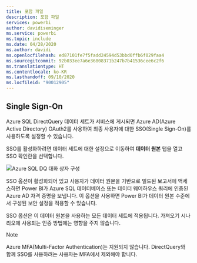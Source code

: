 ```yaml
---
title: 포함 파일
description: 포함 파일
services: powerbi
author: davidiseminger
ms.service: powerbi
ms.topic: include
ms.date: 04/28/2020
ms.author: davidi
ms.openlocfilehash: ed87101fe7f5fadd24594d53bbd0ffb6f029faa4
ms.sourcegitcommit: 92b033ee7a6e36808371b247b7b41536cee6c2f6
ms.translationtype: HT
ms.contentlocale: ko-KR
ms.lasthandoff: 09/10/2020
ms.locfileid: "90012905"
---
```

## <a name="single-sign-on"></a>Single Sign-On

Azure SQL DirectQuery 데이터 세트가 서비스에 게시되면 Azure AD(Azure Active Directory) OAuth2를 사용하여 최종 사용자에 대한 SSO(Single Sign-On)를 사용하도록 설정할 수 있습니다.

SSO를 활성화하려면 데이터 세트에 대한 설정으로 이동하여 **데이터 원본** 탭을 열고 SSO 확인란을 선택합니다.

![Azure SQL DQ 대화 상자 구성](media/direct-query-sso/sso-dialog.png)

SSO 옵션이 활성화되어 있고 사용자가 데이터 원본을 기반으로 빌드된 보고서에 액세스하면 Power BI가 Azure SQL 데이터베이스 또는 데이터 웨어하우스 쿼리에 인증된 Azure AD 자격 증명을 보냅니다. 이 옵션을 사용하면 Power BI가 데이터 원본 수준에서 구성된 보안 설정을 적용할 수 있습니다.

SSO 옵션은 이 데이터 원본을 사용하는 모든 데이터 세트에 적용됩니다. 가져오기 시나리오에 사용되는 인증 방법에는 영향을 주지 않습니다.

> [!Note]
> Azure MFA(Multi-Factor Authentication)는 지원되지 않습니다. DirectQuery와 함께 SSO를 사용하려는 사용자는 MFA에서 제외해야 합니다.
